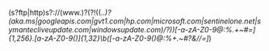 (s?ftp|http)s?:\/\/(www\.)?(?!((.*\.)?(aka.ms|googleapis\.com|gvt1\.com|hp\.com|microsoft\.com|sentinelone\.net|symantecliveupdate\.com|windowsupdate\.com)/?))[-a-zA-Z0-9@:%._\+~#=]{1,256}\.[a-zA-Z0-9()]{1,32}\b([-a-zA-Z0-9()@:%_\+.~#?&//=]*)
